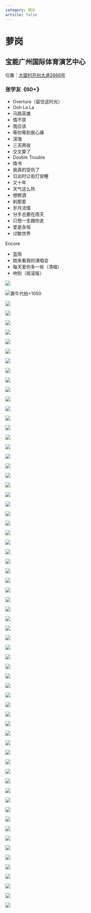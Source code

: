 ```yaml
---
category: 娱乐
article: false
---
```


# 萝岗

## 宝能广州国际体育演艺中心

<i class="fa-solid fa-location-dot"></i> 位置：<a href="https://ditu.amap.com/place/B0FFLBXH0M" target="_blank">大塱村开创大道2666号</a>

### 张学友《60+》

- Overture（留住这时光）
- Ooh La La
- 马路英雄
- 情不禁
- 我应该
- 等你等到我心痛
- 深海
- 三天两夜
- 交叉算了
- Double Trouble
- 情书
- 我真的受伤了
- 日出时让街灯安睡
- 又十年
- 天气这么热
- 想劈酒
- 刹那爱
- 岁月流情
- 分手总要在雨天
- 只想一生跟你走
- 爱是永恒
- 过敏世界

Encore

- 蓝雨
- 她来看我的演唱会
- 每天爱你多一些（清唱）
- 吻别（摇滚版）

![](https://img.sherry4869.com/blog/life/play/china/guangdong/guangzhou/hp/lg/bn/jacky60%2B/64.jpg)

![黄牛代拍+1050](https://img.sherry4869.com/blog/life/play/china/guangdong/guangzhou/hp/lg/bn/jacky60%2B/1.jpg)

![](https://img.sherry4869.com/blog/life/play/china/guangdong/guangzhou/hp/lg/bn/jacky60%2B/0.jpg)

![](https://img.sherry4869.com/blog/life/play/china/guangdong/guangzhou/hp/lg/bn/jacky60%2B/1-1.jpg)

![](https://img.sherry4869.com/blog/life/play/china/guangdong/guangzhou/hp/lg/bn/jacky60%2B/2.jpg)

![](https://img.sherry4869.com/blog/life/play/china/guangdong/guangzhou/hp/lg/bn/jacky60%2B/3.jpg)

![](https://img.sherry4869.com/blog/life/play/china/guangdong/guangzhou/hp/lg/bn/jacky60%2B/4.jpg)

![](https://img.sherry4869.com/blog/life/play/china/guangdong/guangzhou/hp/lg/bn/jacky60%2B/5.jpg)

![](https://img.sherry4869.com/blog/life/play/china/guangdong/guangzhou/hp/lg/bn/jacky60%2B/6.jpg)

![](https://img.sherry4869.com/blog/life/play/china/guangdong/guangzhou/hp/lg/bn/jacky60%2B/7.jpg)

![](https://img.sherry4869.com/blog/life/play/china/guangdong/guangzhou/hp/lg/bn/jacky60%2B/8.jpg)

![](https://img.sherry4869.com/blog/life/play/china/guangdong/guangzhou/hp/lg/bn/jacky60%2B/9.jpg)

![](https://img.sherry4869.com/blog/life/play/china/guangdong/guangzhou/hp/lg/bn/jacky60%2B/10.jpg)

![](https://img.sherry4869.com/blog/life/play/china/guangdong/guangzhou/hp/lg/bn/jacky60%2B/11.jpg)

![](https://img.sherry4869.com/blog/life/play/china/guangdong/guangzhou/hp/lg/bn/jacky60%2B/12.jpg)

![](https://img.sherry4869.com/blog/life/play/china/guangdong/guangzhou/hp/lg/bn/jacky60%2B/13.jpg)

![](https://img.sherry4869.com/blog/life/play/china/guangdong/guangzhou/hp/lg/bn/jacky60%2B/14.jpg)

![](https://img.sherry4869.com/blog/life/play/china/guangdong/guangzhou/hp/lg/bn/jacky60%2B/15.jpg)

![](https://img.sherry4869.com/blog/life/play/china/guangdong/guangzhou/hp/lg/bn/jacky60%2B/16.jpg)

![](https://img.sherry4869.com/blog/life/play/china/guangdong/guangzhou/hp/lg/bn/jacky60%2B/17.jpg)

![](https://img.sherry4869.com/blog/life/play/china/guangdong/guangzhou/hp/lg/bn/jacky60%2B/18.jpg)

![](https://img.sherry4869.com/blog/life/play/china/guangdong/guangzhou/hp/lg/bn/jacky60%2B/19.jpg)

![](https://img.sherry4869.com/blog/life/play/china/guangdong/guangzhou/hp/lg/bn/jacky60%2B/20.jpg)

![](https://img.sherry4869.com/blog/life/play/china/guangdong/guangzhou/hp/lg/bn/jacky60%2B/21.jpg)

![](https://img.sherry4869.com/blog/life/play/china/guangdong/guangzhou/hp/lg/bn/jacky60%2B/22.jpg)

![](https://img.sherry4869.com/blog/life/play/china/guangdong/guangzhou/hp/lg/bn/jacky60%2B/23.jpg)

![](https://img.sherry4869.com/blog/life/play/china/guangdong/guangzhou/hp/lg/bn/jacky60%2B/24.jpg)

![](https://img.sherry4869.com/blog/life/play/china/guangdong/guangzhou/hp/lg/bn/jacky60%2B/25.jpg)

![](https://img.sherry4869.com/blog/life/play/china/guangdong/guangzhou/hp/lg/bn/jacky60%2B/26.jpg)

![](https://img.sherry4869.com/blog/life/play/china/guangdong/guangzhou/hp/lg/bn/jacky60%2B/27.jpg)

![](https://img.sherry4869.com/blog/life/play/china/guangdong/guangzhou/hp/lg/bn/jacky60%2B/28.jpg)

![](https://img.sherry4869.com/blog/life/play/china/guangdong/guangzhou/hp/lg/bn/jacky60%2B/29.jpg)

![](https://img.sherry4869.com/blog/life/play/china/guangdong/guangzhou/hp/lg/bn/jacky60%2B/30.jpg)

![](https://img.sherry4869.com/blog/life/play/china/guangdong/guangzhou/hp/lg/bn/jacky60%2B/31.jpg)

![](https://img.sherry4869.com/blog/life/play/china/guangdong/guangzhou/hp/lg/bn/jacky60%2B/32.jpg)

![](https://img.sherry4869.com/blog/life/play/china/guangdong/guangzhou/hp/lg/bn/jacky60%2B/33.jpg)

![](https://img.sherry4869.com/blog/life/play/china/guangdong/guangzhou/hp/lg/bn/jacky60%2B/34.jpg)

![](https://img.sherry4869.com/blog/life/play/china/guangdong/guangzhou/hp/lg/bn/jacky60%2B/35.jpg)

![](https://img.sherry4869.com/blog/life/play/china/guangdong/guangzhou/hp/lg/bn/jacky60%2B/36.jpg)

![](https://img.sherry4869.com/blog/life/play/china/guangdong/guangzhou/hp/lg/bn/jacky60%2B/37.jpg)

![](https://img.sherry4869.com/blog/life/play/china/guangdong/guangzhou/hp/lg/bn/jacky60%2B/38.jpg)

![](https://img.sherry4869.com/blog/life/play/china/guangdong/guangzhou/hp/lg/bn/jacky60%2B/39.jpg)

![](https://img.sherry4869.com/blog/life/play/china/guangdong/guangzhou/hp/lg/bn/jacky60%2B/40.jpg)

![](https://img.sherry4869.com/blog/life/play/china/guangdong/guangzhou/hp/lg/bn/jacky60%2B/41.jpg)

![](https://img.sherry4869.com/blog/life/play/china/guangdong/guangzhou/hp/lg/bn/jacky60%2B/42.jpg)

![](https://img.sherry4869.com/blog/life/play/china/guangdong/guangzhou/hp/lg/bn/jacky60%2B/43.jpg)

![](https://img.sherry4869.com/blog/life/play/china/guangdong/guangzhou/hp/lg/bn/jacky60%2B/44.jpg)

![](https://img.sherry4869.com/blog/life/play/china/guangdong/guangzhou/hp/lg/bn/jacky60%2B/45.jpg)

![](https://img.sherry4869.com/blog/life/play/china/guangdong/guangzhou/hp/lg/bn/jacky60%2B/46.jpg)

![](https://img.sherry4869.com/blog/life/play/china/guangdong/guangzhou/hp/lg/bn/jacky60%2B/47.jpg)

![](https://img.sherry4869.com/blog/life/play/china/guangdong/guangzhou/hp/lg/bn/jacky60%2B/48.jpg)

![](https://img.sherry4869.com/blog/life/play/china/guangdong/guangzhou/hp/lg/bn/jacky60%2B/49.jpg)

![](https://img.sherry4869.com/blog/life/play/china/guangdong/guangzhou/hp/lg/bn/jacky60%2B/50.jpg)

![](https://img.sherry4869.com/blog/life/play/china/guangdong/guangzhou/hp/lg/bn/jacky60%2B/51.jpg)

![](https://img.sherry4869.com/blog/life/play/china/guangdong/guangzhou/hp/lg/bn/jacky60%2B/52.jpg)

![](https://img.sherry4869.com/blog/life/play/china/guangdong/guangzhou/hp/lg/bn/jacky60%2B/53.jpg)

![](https://img.sherry4869.com/blog/life/play/china/guangdong/guangzhou/hp/lg/bn/jacky60%2B/54.jpg)

![](https://img.sherry4869.com/blog/life/play/china/guangdong/guangzhou/hp/lg/bn/jacky60%2B/55.jpg)

![](https://img.sherry4869.com/blog/life/play/china/guangdong/guangzhou/hp/lg/bn/jacky60%2B/56.jpg)

![](https://img.sherry4869.com/blog/life/play/china/guangdong/guangzhou/hp/lg/bn/jacky60%2B/57.jpg)

![](https://img.sherry4869.com/blog/life/play/china/guangdong/guangzhou/hp/lg/bn/jacky60%2B/58.jpg)

![](https://img.sherry4869.com/blog/life/play/china/guangdong/guangzhou/hp/lg/bn/jacky60%2B/59.jpg)

![](https://img.sherry4869.com/blog/life/play/china/guangdong/guangzhou/hp/lg/bn/jacky60%2B/60.jpg)

![](https://img.sherry4869.com/blog/life/play/china/guangdong/guangzhou/hp/lg/bn/jacky60%2B/61.jpg)

![](https://img.sherry4869.com/blog/life/play/china/guangdong/guangzhou/hp/lg/bn/jacky60%2B/62.jpg)

![](https://img.sherry4869.com/blog/life/play/china/guangdong/guangzhou/hp/lg/bn/jacky60%2B/63.jpg)